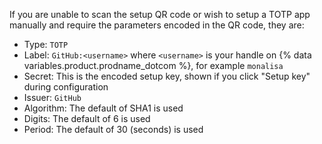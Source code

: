 If you are unable to scan the setup QR code or wish to setup a TOTP app manually and require the parameters encoded in the QR code, they are:

- Type: `TOTP`
- Label: `GitHub:<username>` where `<username>` is your handle on {% data variables.product.prodname_dotcom %}, for example `monalisa`
- Secret: This is the encoded setup key, shown if you click "Setup key"  during configuration
- Issuer: `GitHub`
- Algorithm: The default of SHA1 is used
- Digits: The default of 6 is used
- Period: The default of 30 (seconds) is used
